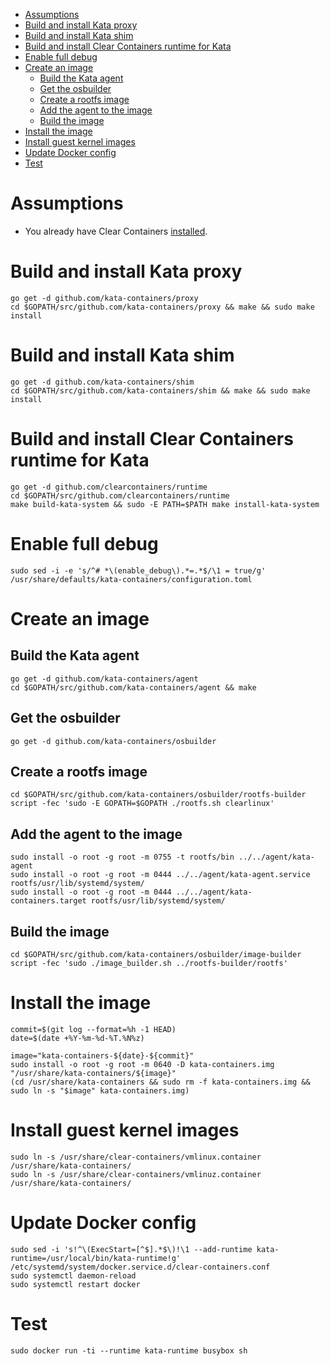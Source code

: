 * [Assumptions](#assumptions)
* [Build and install Kata proxy](#build-and-install-kata-proxy)
* [Build and install Kata shim](#build-and-install-kata-shim)
* [Build and install Clear Containers runtime for Kata](#build-and-install-clear-containers-runtime-for-kata)
* [Enable full debug](#enable-full-debug)
* [Create an image](#create-an-image)
    * [Build the Kata agent](#build-the-kata-agent)
    * [Get the osbuilder](#get-the-osbuilder)
    * [Create a rootfs image](#create-a-rootfs-image)
    * [Add the agent to the image](#add-the-agent-to-the-image)
    * [Build the image](#build-the-image)
* [Install the image](#install-the-image)
* [Install guest kernel images](#install-guest-kernel-images)
* [Update Docker config](#update-docker-config)
* [Test](#test)

# Assumptions

- You already have Clear Containers [installed](https://github.com/clearcontainers/runtime/wiki/Installation).

# Build and install Kata proxy

```
go get -d github.com/kata-containers/proxy
cd $GOPATH/src/github.com/kata-containers/proxy && make && sudo make install
```

# Build and install Kata shim

```
go get -d github.com/kata-containers/shim
cd $GOPATH/src/github.com/kata-containers/shim && make && sudo make install
```

# Build and install Clear Containers runtime for Kata

```
go get -d github.com/clearcontainers/runtime
cd $GOPATH/src/github.com/clearcontainers/runtime
make build-kata-system && sudo -E PATH=$PATH make install-kata-system
```

# Enable full debug

```
sudo sed -i -e 's/^# *\(enable_debug\).*=.*$/\1 = true/g' /usr/share/defaults/kata-containers/configuration.toml
```

# Create an image

## Build the Kata agent

```
go get -d github.com/kata-containers/agent
cd $GOPATH/src/github.com/kata-containers/agent && make
```

## Get the osbuilder

```
go get -d github.com/kata-containers/osbuilder
```

## Create a rootfs image

```
cd $GOPATH/src/github.com/kata-containers/osbuilder/rootfs-builder
script -fec 'sudo -E GOPATH=$GOPATH ./rootfs.sh clearlinux'
```

## Add the agent to the image

```
sudo install -o root -g root -m 0755 -t rootfs/bin ../../agent/kata-agent
sudo install -o root -g root -m 0444 ../../agent/kata-agent.service rootfs/usr/lib/systemd/system/
sudo install -o root -g root -m 0444 ../../agent/kata-containers.target rootfs/usr/lib/systemd/system/
```

## Build the image

```
cd $GOPATH/src/github.com/kata-containers/osbuilder/image-builder
script -fec 'sudo ./image_builder.sh ../rootfs-builder/rootfs'
```

# Install the image

```
commit=$(git log --format=%h -1 HEAD)
date=$(date +%Y-%m-%d-%T.%N%z)

image="kata-containers-${date}-${commit}"
sudo install -o root -g root -m 0640 -D kata-containers.img "/usr/share/kata-containers/${image}"
(cd /usr/share/kata-containers && sudo rm -f kata-containers.img && sudo ln -s "$image" kata-containers.img)
```

# Install guest kernel images

```
sudo ln -s /usr/share/clear-containers/vmlinux.container /usr/share/kata-containers/
sudo ln -s /usr/share/clear-containers/vmlinuz.container /usr/share/kata-containers/
```

# Update Docker config

```
sudo sed -i 's!^\(ExecStart=[^$].*$\)!\1 --add-runtime kata-runtime=/usr/local/bin/kata-runtime!g' /etc/systemd/system/docker.service.d/clear-containers.conf
sudo systemctl daemon-reload
sudo systemctl restart docker
```

# Test

```
sudo docker run -ti --runtime kata-runtime busybox sh
```